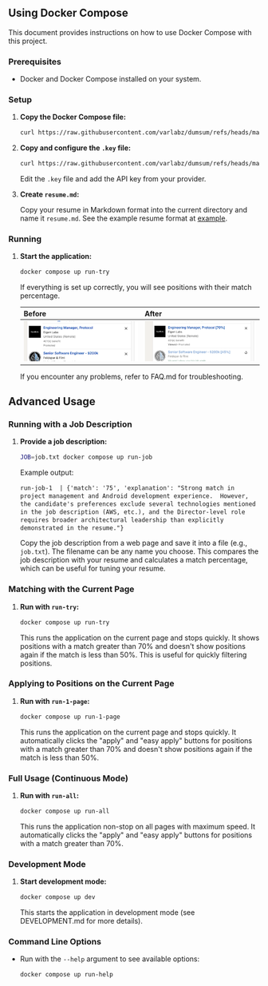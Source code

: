 ## Using Docker Compose

This document provides instructions on how to use Docker Compose with this project.

### Prerequisites

*   Docker and Docker Compose installed on your system.

### Setup

1.  **Copy the Docker Compose file:**

    ```bash
    curl https://raw.githubusercontent.com/varlabz/dumsum/refs/heads/main/docker-compose.yaml > docker-compose.yaml
    ```

2.  **Copy and configure the `.key` file:**

    ```bash
    curl https://raw.githubusercontent.com/varlabz/dumsum/refs/heads/main/.key.example > .key
    ```

    Edit the `.key` file and add the API key from your provider.

3.  **Create `resume.md`:**

    Copy your resume in Markdown format into the current directory and name it `resume.md`. See the example resume format at [example](https://chatgpt.com/canvas/shared/67d9bb9721288191a9daa49eea914666).

### Running

1.  **Start the application:**

    ```bash
    docker compose up run-try
    ```

    If everything is set up correctly, you will see positions with their match percentage.

    | Before                      | After                     |
    | :-------------------------- | :------------------------ |
    | ![before](img/before.png) | ![after](img/after.png) |

    If you encounter any problems, refer to FAQ.md for troubleshooting.

## Advanced Usage

### Running with a Job Description

1.  **Provide a job description:**

    ```bash
    JOB=job.txt docker compose up run-job
    ```

    Example output:

    ```
    run-job-1  | {'match': '75', 'explanation': "Strong match in project management and Android development experience.  However, the candidate's preferences exclude several technologies mentioned in the job description (AWS, etc.), and the Director-level role requires broader architectural leadership than explicitly demonstrated in the resume."}
    ```

    Copy the job description from a web page and save it into a file (e.g., `job.txt`). The filename can be any name you choose. This compares the job description with your resume and calculates a match percentage, which can be useful for tuning your resume.

### Matching with the Current Page

1.  **Run with `run-try`:**

    ```bash
    docker compose up run-try
    ```

    This runs the application on the current page and stops quickly. It shows positions with a match greater than 70% and doesn't show positions again if the match is less than 50%. This is useful for quickly filtering positions.

### Applying to Positions on the Current Page

1.  **Run with `run-1-page`:**

    ```bash
    docker compose up run-1-page
    ```

    This runs the application on the current page and stops quickly. It automatically clicks the "apply" and "easy apply" buttons for positions with a match greater than 70% and doesn't show positions again if the match is less than 50%.

### Full Usage (Continuous Mode)

1.  **Run with `run-all`:**

    ```bash
    docker compose up run-all
    ```

    This runs the application non-stop on all pages with maximum speed. It automatically clicks the "apply" and "easy apply" buttons for positions with a match greater than 70%.

### Development Mode

1.  **Start development mode:**

    ```bash
    docker compose up dev
    ```

    This starts the application in development mode (see DEVELOPMENT.md for more details).

### Command Line Options

*   Run with the `--help` argument to see available options:

    ```bash
    docker compose up run-help
    ```
